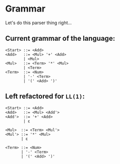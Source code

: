 # Grammar

Let's do this parser thing right...

## Current grammar of the language:

```
<Start> ::= <Add>
<Add>   ::= <Mul> '+' <Add>
        | <Mul>
<Mul>   ::= <Term> '*' <Mul>
        | <Term>
<Term>  ::= <Num>
        | '-' <Term>
        | '(' <Add> ')'
```

## Left refactored for `LL(1)`:

```
<Start> ::= <Add>
<Add>   ::= <Mul> <Add'>
<Add'>  ::= '+' <Add>
        | ε 

<Mul>  ::= <Term> <Mul'>
<Mul'> ::= '*' <Mul>
       | ε

<Term> ::= <Num>
       | '-' <Term>
       | '(' <Add> ')'
```
